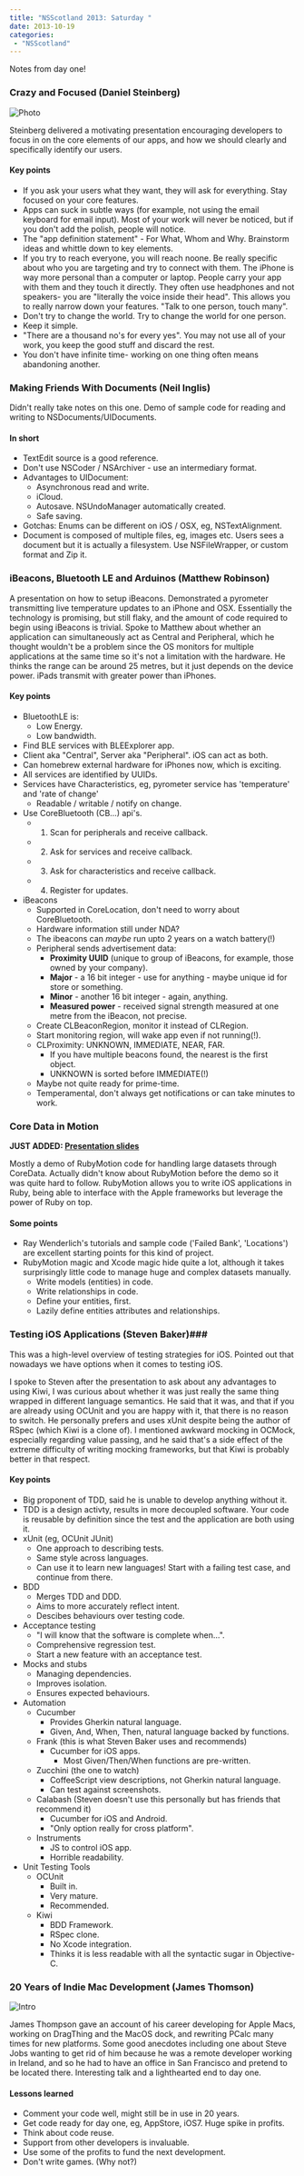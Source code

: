 ```yaml
---
title: "NSScotland 2013: Saturday "
date: 2013-10-19
categories: 
 - "NSScotland"
---
```


Notes from day one!

### Crazy and Focused (Daniel Steinberg) ###

![Photo](https://pbs.twimg.com/media/BW7kgV6IcAAqbFz.jpg)

Steinberg delivered a motivating presentation encouraging developers to focus in on the core elements of our apps, and how we should clearly and specifically identify our users. 

#### Key points ####
- If you ask your users what they want, they will ask for everything.  Stay focused on your core features.
- Apps can suck in subtle ways (for example, not using the email keyboard for email input).  Most of your work will never be noticed, but if you don't add the polish, people will notice.
- The "app definition statement" - For What, Whom and Why.  Brainstorm ideas and whittle down to key elements.
- If you try to reach everyone, you will reach noone. Be really specific about who you are targeting and try to connect with them.  The iPhone is way more personal than a computer or laptop. People carry your app with them and they touch it directly. They often use headphones and not speakers- you are "literally the voice inside their head".  This allows you to really narrow down your features. "Talk to one person, touch many".
- Don't try to change the world.  Try to change the world for one person.
- Keep it simple.
- "There are a thousand no's for every yes". You may not use all of your work, you keep the good stuff and discard the rest.
- You don't have infinite time- working on one thing often means abandoning another.

### Making Friends With Documents (Neil Inglis) ###

Didn't really take notes on this one. Demo of sample code for reading and writing to NSDocuments/UIDocuments.

#### In short ####
- TextEdit source is a good reference.
- Don't use NSCoder / NSArchiver - use an intermediary format.
- Advantages to UIDocument:
	- Asynchronous read and write.
	- iCloud.
	- Autosave. NSUndoManager automatically created.
	- Safe saving.
- Gotchas: Enums can be different on iOS / OSX, eg, NSTextAlignment.
- Document is composed of multiple files, eg, images etc. Users sees a document but it is actually a filesystem. Use NSFileWrapper, or custom format and Zip it.

### iBeacons, Bluetooth LE and Arduinos (Matthew Robinson) ###

A presentation on how to setup iBeacons. Demonstrated a pyrometer transmitting live temperature updates to an iPhone and OSX. Essentially the technology is promising, but still flaky, and the amount of code required to begin using iBeacons is trivial. Spoke to Matthew about whether an application can simultaneously act as Central and Peripheral, which he thought wouldn't be a problem since the OS monitors for multiple applications at the same time so it's not  a limitation with the hardware. He thinks the range can be around 25 metres, but it just depends on the device power. iPads transmit with greater power than iPhones.

#### Key points ####
- BluetoothLE is:
	- Low Energy.
	- Low bandwidth.
- Find BLE services with BLEExplorer app.
- Client aka "Central", Server aka "Peripheral".  iOS can act as both.
- Can homebrew external hardware for iPhones now, which is exciting.
- All services are identified by UUIDs.
- Services have Characteristics, eg, pyrometer service has 'temperature' and 'rate of change' 
	- Readable / writable / notify on change.
- Use CoreBluetooth (CB...) api's. 
	- 1) Scan for peripherals and receive callback.
	- 2) Ask for services and receive callback.	
	- 3) Ask for characteristics and receive callback.
	- 4) Register for updates.
- iBeacons
	- Supported in CoreLocation, don't need to worry about CoreBluetooth.
	- Hardware information still under NDA? 
	- The ibeacons can *maybe* run upto 2 years on a watch battery(!)
	- Peripheral sends advertisement data:
		- **Proximity UUID** (unique to group of iBeacons, for example, those owned by your company).
		- **Major** - a 16 bit integer - use for anything - maybe unique id for store or something.
		- **Minor** - another 16 bit integer - again, anything.
		- **Measured power** - received signal strength measured at one metre from the iBeacon, not precise.
	- Create CLBeaconRegion, monitor it instead of CLRegion.
	- Start monitoring region, will wake app even if not running(!).
	- CLProximity: UNKNOWN, IMMEDIATE, NEAR, FAR. 
		- If you have multiple beacons found, the nearest is the first object.
		- UNKNOWN is sorted before IMMEDIATE(!)
	- Maybe not quite ready for prime-time.
	- Temperamental, don't always get notifications or can take minutes to work.

### Core Data in Motion ###

**JUST ADDED: [Presentation slides](http://www.slideshare.net/wndxlori/core-data-in-motion)**

Mostly a demo of RubyMotion code for handling large datasets through CoreData. Actually didn't know about RubyMotion before the demo so it was quite hard to follow. RubyMotion allows you to write iOS applications in Ruby, being able to interface with the Apple frameworks but leverage the power of Ruby on top.

#### Some points ####
- Ray Wenderlich's tutorials and sample code ('Failed Bank', 'Locations') are excellent starting points for this kind of project.
- RubyMotion magic and Xcode magic hide quite a lot, although it takes surprisingly little code to manage huge and complex datasets manually.
	- Write models (entities) in code.
	- Write relationships in code.
	- Define your entities, first.
	- Lazily define entities attributes and relationships.


### Testing iOS Applications (Steven Baker)###
This was a high-level overview of testing strategies for iOS.  Pointed out that nowadays we have options when it comes to testing iOS.

I spoke to Steven after the presentation to ask about any advantages to using Kiwi, I was curious about whether it was just really the same thing wrapped in different language semantics. He said that it was, and that if you are already using OCUnit and you are happy with it, that there is no reason to switch.  He personally prefers and uses xUnit despite being the author of RSpec (which Kiwi is a clone of). I mentioned awkward mocking in OCMock, especially regarding value passing, and he said that's a side effect of the extreme difficulty of writing mocking frameworks, but that Kiwi is probably better in that respect.

#### Key points ####
- Big proponent of TDD, said he is unable to develop anything without it. 
- TDD is a design activty, results in more decoupled software. Your code is reusable by definition since the test and the application are both using it.
- xUnit (eg, OCUnit JUnit)
	- One approach to describing tests.
	- Same style across languages.
	- Can use it to learn new languages! Start with a failing test case, and continue from there.
- BDD
	- Merges TDD and DDD.
	- Aims to more accurately reflect intent.
	- Descibes behaviours over testing code.
- Acceptance testing
 	- "I will know that the software is complete when...".
	- Comprehensive regression test.
	- Start a new feature with an acceptance test.
- Mocks and stubs
	- Managing dependencies.
	- Improves isolation.
	- Ensures expected behaviours.
- Automation
	- Cucumber 
		- Provides Gherkin natural language.
		- Given, And, When, Then, natural language backed by functions.
	- Frank (this is what Steven Baker uses and recommends)
		- Cucumber for iOS apps.
			- Most Given/Then/When functions are pre-written.
	- Zucchini (the one to watch)
		- CoffeeScript view descriptions, not Gherkin natural language.
		- Can test against screenshots.
	- Calabash (Steven doesn't use this personally but has friends that recommend it)
		- Cucumber for iOS and Android.
		- "Only option really for cross platform".
	- Instruments
		- JS to control iOS app.
		- Horrible readability.
- Unit Testing Tools
	- OCUnit
		- Built in.
	 	- Very mature.
		- Recommended.
	- Kiwi
		- BDD Framework.
		- RSpec clone.
		- No Xcode integration.
		- Thinks it is less readable with all the syntactic sugar in Objective-C.

### 20 Years of Indie Mac Development (James Thomson) ###

![Intro](https://pbs.twimg.com/media/BXDBkubIIAI4s29.png)

James Thompson gave an account of his career developing for Apple Macs, working on DragThing and the MacOS dock, and rewriting PCalc many times for new platforms.  Some good anecdotes including one about Steve Jobs wanting to get rid of him because he was a remote developer working in Ireland, and so he had to have an office in San Francisco and pretend to be located there. Interesting talk and a lighthearted end to day one.

#### Lessons learned ####
- Comment your code well, might still be in use in 20 years.
- Get code ready for day one, eg, AppStore, iOS7. Huge spike in profits.
- Think about code reuse.
- Support from other developers is invaluable.
- Use some of the profits to fund the next development.
- Don't write games. (Why not?)

